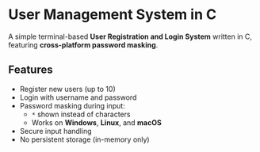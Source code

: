 # User Management System in C

A simple terminal-based **User Registration and Login System** written in C, featuring **cross-platform password masking**.

## Features

- Register new users (up to 10)
- Login with username and password
- Password masking during input:
  - `*` shown instead of characters
  - Works on **Windows**, **Linux**, and **macOS**
- Secure input handling
- No persistent storage (in-memory only)


